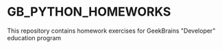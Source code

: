 # GB_PYTHON_HOMEWORKS

This repository contains homework exercises for GeekBrains "Developer" education program 
